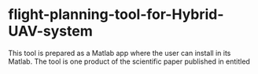 # flight-planning-tool-for-Hybrid-UAV-system
This tool is prepared as a Matlab app where the user can install in its Matlab.
The tool is one product of the scientific paper published in entitled 
